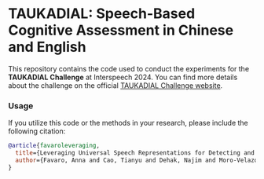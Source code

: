 # **TAUKADIAL: Speech-Based Cognitive Assessment in Chinese and English**

This repository contains the code used to conduct the experiments for the **TAUKADIAL Challenge** at Interspeech 2024. You can find more details about the challenge on the official [TAUKADIAL Challenge website](https://taukadial-luzs-69e3bf4b9878b99a6f03aea43776344580b77b9fe54725f4.gitlab.io/).

### **Usage**

If you utilize this code or the methods in your research, please include the following citation:

```bibtex
@article{favaroleveraging,
  title={Leveraging Universal Speech Representations for Detecting and Assessing the Severity of Mild Cognitive Impairment Across Languages},
  author={Favaro, Anna and Cao, Tianyu and Dehak, Najim and Moro-Velazquez, Laureano}
}
```
